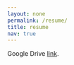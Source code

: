 ```yaml
---
layout: none
permalink: /resume/
title: resume
nav: true
---
```

<!DOCTYPE html>
<html>
  <head>
    <meta http-equiv="refresh" content="5; URL=assets/pdf/Resume_AshudeepSingh.pdf" />
  </head>
  <body>
    <p>Google Drive <a href="assets/pdf/Resume_AshudeepSingh.pdf">link</a>.</p>
  </body>
</html>
<head>
  <meta http-equiv="refresh" content="assets/pdf/Resume_AshudeepSingh.pdf" />
</head>
